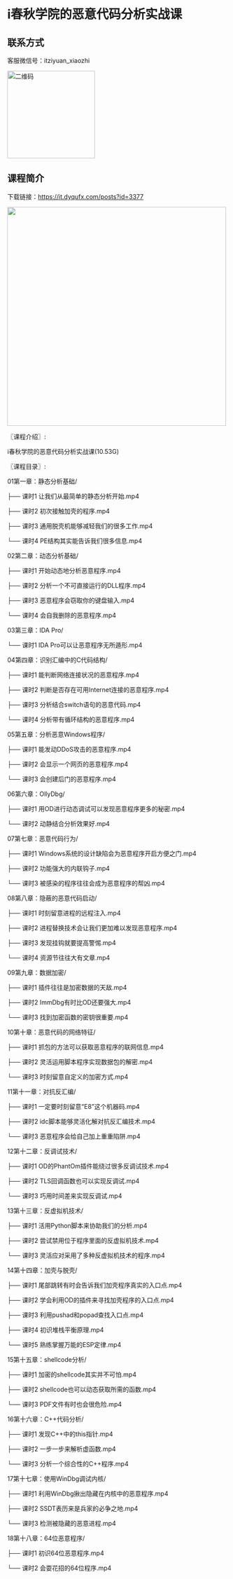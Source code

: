 # i春秋学院的恶意代码分析实战课

## 联系方式

客服微信号：itziyuan_xiaozhi

<img src="https://ziyuanyun.oss-cn-guangzhou.aliyuncs.com/common/20240614073449/666b82192834a.jpg" width="200" height="200" alt="二维码">

## 课程简介

下载链接：https://it.dyqufx.com/posts?id=3377

<img src="https://ziyuanyun.oss-cn-guangzhou.aliyuncs.com/yun/20240515185138/664493ba0d13e.jpg" width="500" alt="">

  〖课程介绍〗:

 i春秋学院的恶意代码分析实战课(10.53G)

 〖课程目录〗:

 01第一章：静态分析基础/

 ├── ​课时1 让我们从最简单的静态分析开始.mp4

 ├── ​课时2 初次接触加壳的程序.mp4

 ├── ​课时3 通用脱壳机能够减轻我们的很多工作.mp4

 └── ​课时4 PE结构其实能告诉我们很多信息.mp4

 02第二章：动态分析基础/

 ├── 课时1 开始动态地分析恶意程序.mp4

 ├── 课时2 分析一个不可直接运行的DLL程序.mp4

 ├── 课时3 恶意程序会窃取你的键盘输入.mp4

 └── 课时4 会自我删除的恶意程序.mp4

 03第三章：IDA Pro/

 └── 课时1 IDA Pro可以让恶意程序无所遁形.mp4

 04第四章：识别汇编中的C代码结构/

 ├── 课时1 能判断网络连接状况的恶意程序.mp4

 ├── 课时2 判断是否存在可用Internet连接的恶意程序.mp4

 ├── 课时3 分析结合switch语句的恶意代码.mp4

 └── 课时4 分析带有循环结构的恶意程序.mp4

 05第五章：分析恶意Windows程序/

 ├── ​课时1 能发动DDoS攻击的恶意程序.mp4

 ├── ​课时2 会显示一个网页的恶意程序.mp4

 └── ​课时3 会创建后门的恶意程序.mp4

 06第六章：OllyDbg/

 ├── 课时1 用OD进行动态调试可以发现恶意程序更多的秘密.mp4

 └── 课时2 动静结合分析效果好.mp4

 07第七章：恶意代码行为/

 ├── 课时1 Windows系统的设计缺陷会为恶意程序开启方便之门.mp4

 ├── 课时2 功能强大的内联钩子.mp4

 └── 课时3 被感染的程序往往会成为恶意程序的帮凶.mp4

 08第八章：隐蔽的恶意代码启动/

 ├── 课时1 时刻留意进程的远程注入.mp4

 ├── 课时2 进程替换技术会让我们更加难以发现恶意程序.mp4

 ├── 课时3 发现挂钩就要提高警惕.mp4

 └── 课时4 资源节往往大有文章.mp4

 09第九章：数据加密/

 ├── 课时1 插件往往是加密数据的天敌.mp4

 ├── 课时2 ImmDbg有时比OD还要强大.mp4

 └── 课时3 找到加密函数的密钥很重要.mp4

 10第十章：恶意代码的网络特征/

 ├── 课时1 抓包的方法可以获取恶意程序的联网信息.mp4

 ├── 课时2 灵活运用脚本程序实现数据包的解密.mp4

 └── 课时3 时刻留意自定义的加密方式.mp4

 11第十一章：对抗反汇编/

 ├── 课时1 一定要时刻留意“E8”这个机器码.mp4

 ├── 课时2 idc脚本能够灵活化解对抗反汇编技术.mp4

 └── 课时3 恶意程序会给自己加上重重陷阱.mp4

 12第十二章：反调试技术/

 ├── 课时1 OD的PhantOm插件能绕过很多反调试技术.mp4

 ├── 课时2 TLS回调函数也可以实现反调试.mp4

 └── 课时3 巧用时间差来实现反调试.mp4

 13第十三章：反虚拟机技术/

 ├── ​课时1 活用Python脚本来协助我们的分析.mp4

 ├── ​课时2 尝试禁用位于程序里面的反虚拟机技术.mp4

 └── ​课时3 灵活应对采用了多种反虚拟机技术的程序.mp4

 14第十四章：加壳与脱壳/

 ├── 课时1 尾部跳转有时会告诉我们加壳程序真实的入口点.mp4

 ├── 课时2 学会利用OD的插件来寻找加壳程序的入口点.mp4

 ├── 课时3 利用pushad和popad查找入口点.mp4

 ├── 课时4 初识堆栈平衡原理.mp4

 └── 课时5 熟练掌握万能的ESP定律.mp4

 15第十五章：shellcode分析/

 ├── ​课时1 加密的shellcode其实并不可怕.mp4

 ├── ​课时2 shellcode也可以动态获取所需的函数.mp4

 └── ​课时3 PDF文件有时也会很危险.mp4

 16第十六章：C++代码分析/

 ├── 课时1 发现C++中的this指针.mp4

 ├── 课时2 一步一步来解析虚函数.mp4

 └── 课时3 分析一个综合性的C++程序.mp4

 17第十七章：使用WinDbg调试内核/

 ├── 课时1 利用WinDbg揪出隐藏在内核中的恶意程序.mp4

 ├── 课时2 SSDT表历来是兵家的必争之地.mp4

 └── 课时3 检测被隐藏的恶意进程.mp4

 18第十八章：64位恶意程序/

 ├── ​课时1 初识64位恶意程序.mp4

 └── ​课时2 会耍花招的64位程序.mp4

  